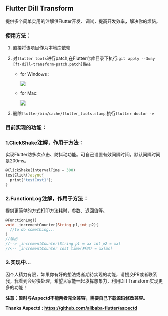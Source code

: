 ## Flutter Dill Transform

提供多个简单实用的注解供Flutter开发、调试，提高开发效率，解决你的烦恼。



### 使用方法：

1. 直接将该项目作为本地库依赖

2. 对`flutter tools`进行patch,在Flutter仓库目录下执行:`git apply --3way [ft-dill-transform-patch.patch]路径`

   - for Windows :

     ![](https://p1-juejin.byteimg.com/tos-cn-i-k3u1fbpfcp/423dc89c0f354017b89ea405b28f765a~tplv-k3u1fbpfcp-watermark.image)

   - for Mac:

     ![](https://p6-juejin.byteimg.com/tos-cn-i-k3u1fbpfcp/e15e7275de5f4bd08c08252c4a9ac975~tplv-k3u1fbpfcp-watermark.image)



3. 删除`flutter/bin/cache/flutter_tools.stamp`,执行`flutter doctor -v`



### 目前实现的功能：

### 1.ClickShake注解，作用于方法：

实现Flutter防多次点击、防抖动功能。可自己设置有效间隔时间，默认间隔时间是200ms。

```dart
@ClickShake(intervalTime = 300)
testClick()async{
  print('testCost1');
}
```

### 2.FunctionLog注解，作用于方法：

提供更简单的方式打印方法耗时，参数、返回值等。

```dart
@FunctionLog()
void _incrementCounter(String p1,int p2){
  //to do something...
}
//输出
//--> _incrementCounter(String p1 = xx int p2 = xx)
//<-- _incrementCounter cost time(耗时) = xx[ms]
```

### 3.实现中...



因个人精力有限，如果你有好的想法或者期待实现的功能，请提交PR或者联系我，我看到会尽快处理，希望大家能一起发挥想象力，利用Dill Transform实现更多的功能！



**注意：暂时与Aspectd不能两者完全兼容，需要自己下载源码修改兼容。**

**Thanks Aspectd : https://github.com/alibaba-flutter/aspectd**
